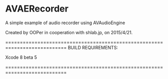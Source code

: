 # AVAERecorder
A simple example of audio recorder using AVAudioEngine

Created by OOPer in cooperation with shlab.jp, on 2015/4/21.

===========================================================================
BUILD REQUIREMENTS:

Xcode 8 beta 5

===========================================================================
